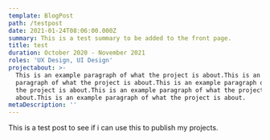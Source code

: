 ```yaml
---
template: BlogPost
path: /testpost
date: 2021-01-24T08:06:00.000Z
summary: This is a test summary to be added to the front page.
title: test
duration: October 2020 - November 2021
roles: 'UX Design, UI Design'
projectabout: >-
  This is an example paragraph of what the project is about.This is an example
  paragraph of what the project is about.This is an example paragraph of what
  the project is about.This is an example paragraph of what the project is
  about.This is an example paragraph of what the project is about.
metaDescription: ''
---
```

This is a test post to see if i can use this to publish my projects.
